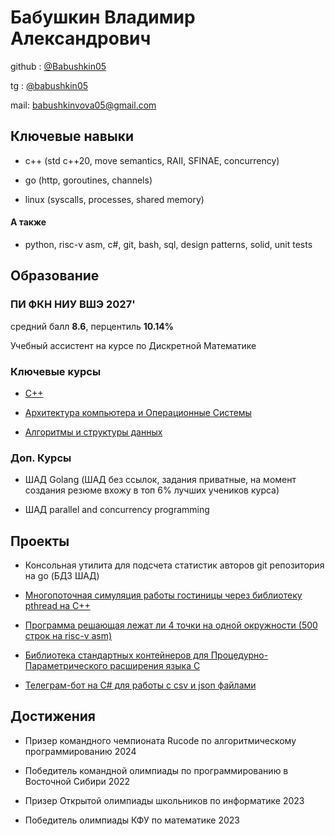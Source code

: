 # Бабушкин Владимир Александрович

github : [@Babushkin05](https://github.com/Babushkin05)

tg : [@babushkin05](https://t.me/babushkin05)

mail: [babushkinvova05@gmail.com](babushkinvova05@gmail.com)

## Ключевые навыки

- c++ (std c++20, move semantics, RAII, SFINAE, concurrency)

- go (http, goroutines, channels)

- linux (syscalls, processes, shared memory)

#### А также

- python, risc-v asm, c#, git, bash, sql, design patterns, solid, unit tests


## Образование

### ПИ ФКН НИУ ВШЭ 2027'

средний балл **8.6**, перцентиль **10.14%**

Учебный ассистент на курсе по Дискретной Математике

### Ключевые курсы

- [С++](https://github.com/Babushkin05/HSE-SE-Cpp-contestes)

- [Архитектура компьютера и Операционные Системы](https://github.com/Babushkin05/HSE-ABC-OS-course)

- [Алгоритмы и структуры данных](https://github.com/Babushkin05/HSE_SE_ALGO)


### Доп. Курсы

- ШАД Golang (ШАД без ссылок, задания приватные, на момент создания резюме вхожу в топ 6% лучших учеников курса)

- ШАД parallel and concurrency programming

## Проекты

- Консольная утилита для подсчета статистик авторов git репозитория на go (БДЗ ШАД)

- [Многопоточная симуляция работы гостиницы через библиотеку pthread на C++](https://github.com/Babushkin05/HSE-ABC-OS-course/tree/main/IDZ4)

- [Программа решающая лежат ли 4 точки на одной окружности (500 строк на risc-v asm)](https://github.com/Babushkin05/HSE-ABC-OS-course/tree/main/IDZ2)

- [Библиотека стандартных контейнеров для Процедурно-Параметрического расширения языка С](https://github.com/Babushkin05/ppclang-standart-containers)

- [Телеграм-бот на C# для работы с csv и json файлами](https://github.com/Babushkin05/KDZ7)

## Достижения

- Призер командного чемпионата Rucode по алгоритмическому программированию 2024

- Победитель командной олимпиады по программированию в Восточной Сибири 2022

- Призер Открытой олимпиады школьников по информатике 2023

- Победитель олимпиады КФУ по математике 2023




